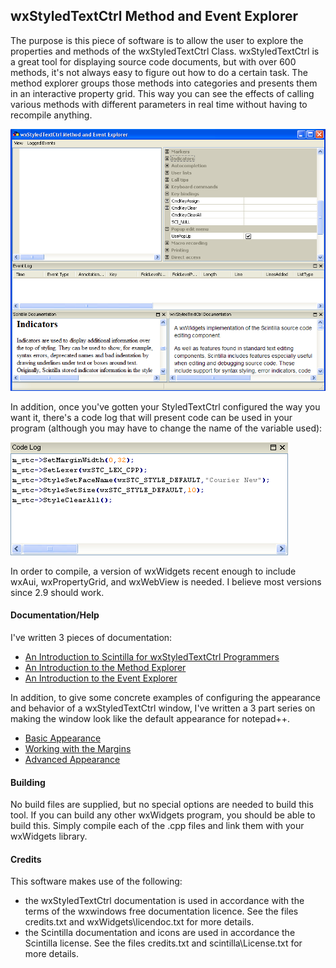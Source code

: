 ## wxStyledTextCtrl Method and Event Explorer 

The purpose is this piece of software is to allow the user to explore the properties and methods of the wxStyledTextCtrl Class. wxStyledTextCtrl is a great tool for displaying source code documents, but with over 600 methods, it's not always easy to figure out how to do a certain task.  The method explorer groups those methods into categories and presents them in an interactive property grid.  This way you can see the effects of calling various methods with different parameters in real time without having to recompile anything.

![wxStyledTextCtrl Method and Event Explorer ](https://github.com/NewPagodi/wxSTCmee/blob/master/doc/img/stcmee.png "wxStyledTextCtrl Method and Event Explorer ") 

In addition, once you've gotten your StyledTextCtrl configured the way you want it, there's a code log that will present code can be used in your program (although you may have to change the name of the variable used):

![The Code Log Window](https://github.com/NewPagodi/wxSTCmee/blob/master/doc/img/codelog.png "The Code Log Window") 

In order to compile, a version of wxWidgets recent enough to include wxAui, wxPropertyGrid, and wxWebView is needed.  I believe most versions since 2.9 should work.  

#### Documentation/Help

I've written 3 pieces of documentation:

 - [An Introduction to Scintilla for wxStyledTextCtrl Programmers](https://github.com/NewPagodi/wxSTCmee/blob/master/doc/DocPart1_IntroductionToScintilla.md)
 - [An Introduction to the Method Explorer](https://github.com/NewPagodi/wxSTCmee/blob/master/doc/DocPart2_MethodExplorer.md)
 - [An Introduction to the Event Explorer](https://github.com/NewPagodi/wxSTCmee/blob/master/doc/DocPart3_EventExplorer.md)
 
In addition, to give some concrete examples of configuring the appearance and behavior of a wxStyledTextCtrl window, I've written a 3 part series on making the window look like the default appearance for notepad++.

 - [Basic Appearance](https://github.com/NewPagodi/wxSTCmee/blob/master/doc/SimulatingNotepad++Part1_BasicAppearance.md)
 - [Working with the Margins](https://github.com/NewPagodi/wxSTCmee/blob/master/doc/SimulatingNotepad++Part2_Margins.md)
 - [Advanced Appearance](https://github.com/NewPagodi/wxSTCmee/blob/master/doc/SimulatingNotepad++Part3_AdvancedAppearance.md)

#### Building
No build files are supplied, but no special options are needed to build this tool.  If you can build any other wxWidgets program, you should be able to build this.  Simply compile each of the .cpp files and link them with your wxWidgets library.

#### Credits
This software makes use of the following:
 - the wxStyledTextCtrl documentation is used in accordance with the terms of the wxwindows free documentation licence.  See the files credits.txt and wxWidgets\licendoc.txt for more details.
 - the Scintilla documentation and icons are used in accordance the Scintilla license.  See the files credits.txt and scintilla\License.txt for more details.